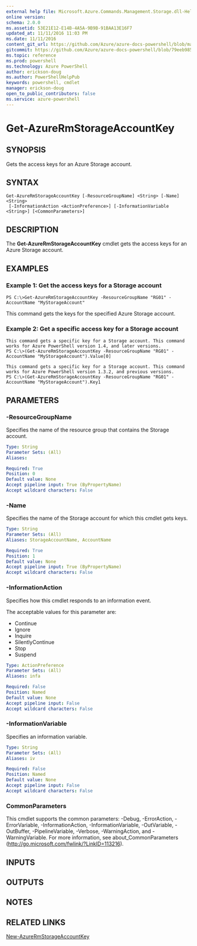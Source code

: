 ```yaml
---
external help file: Microsoft.Azure.Commands.Management.Storage.dll-Help.xml
online version: 
schema: 2.0.0
ms.assetid: 53E21E12-E14B-4A5A-9B9B-91BAA13E16F7
updated_at: 11/11/2016 11:03 PM
ms.date: 11/11/2016
content_git_url: https://github.com/Azure/azure-docs-powershell/blob/master/azureps-cmdlets-docs/ResourceManager/AzureRM.Storage/v2.1.0/Get-AzureRmStorageAccountKey.md
gitcommit: https://github.com/Azure/azure-docs-powershell/blob/79eeb985ea480979357fb4695832a0c3d29a48bf/azureps-cmdlets-docs/ResourceManager/AzureRM.Storage/v2.1.0/Get-AzureRmStorageAccountKey.md
ms.topic: reference
ms.prod: powershell
ms.technology: Azure PowerShell
author: erickson-doug
ms.author: PowerShellHelpPub
keywords: powershell, cmdlet
manager: erickson-doug
open_to_public_contributors: false
ms.service: azure-powershell
---
```


# Get-AzureRmStorageAccountKey

## SYNOPSIS
Gets the access keys for an Azure Storage account.

## SYNTAX

```
Get-AzureRmStorageAccountKey [-ResourceGroupName] <String> [-Name] <String>
 [-InformationAction <ActionPreference>] [-InformationVariable <String>] [<CommonParameters>]
```

## DESCRIPTION
The **Get-AzureRmStorageAccountKey** cmdlet gets the access keys for an Azure Storage account.

## EXAMPLES

### Example 1: Get the access keys for a Storage account
```
PS C:\>Get-AzureRmStorageAccountKey -ResourceGroupName "RG01" -AccountName "MyStorageAccount"
```

This command gets the keys for the specified Azure Storage account.

### Example 2: Get a specific access key for a Storage account
```
This command gets a specific key for a Storage account. This command works for Azure PowerShell version 1.4, and later versions.
PS C:\>(Get-AzureRmStorageAccountKey -ResourceGroupName "RG01" -AccountName "MyStorageAccount").Value[0]

This command gets a specific key for a Storage account. This command works for Azure PowerShell version 1.3.2, and previous versions.
PS C:\>(Get-AzureRmStorageAccountKey -ResourceGroupName "RG01" -AccountName "MyStorageAccount").Key1
```

## PARAMETERS

### -ResourceGroupName
Specifies the name of the resource group that contains the Storage account.

```yaml
Type: String
Parameter Sets: (All)
Aliases: 

Required: True
Position: 0
Default value: None
Accept pipeline input: True (ByPropertyName)
Accept wildcard characters: False
```

### -Name
Specifies the name of the Storage account for which this cmdlet gets keys.

```yaml
Type: String
Parameter Sets: (All)
Aliases: StorageAccountName, AccountName

Required: True
Position: 1
Default value: None
Accept pipeline input: True (ByPropertyName)
Accept wildcard characters: False
```

### -InformationAction
Specifies how this cmdlet responds to an information event.

The acceptable values for this parameter are:

- Continue
- Ignore
- Inquire
- SilentlyContinue
- Stop
- Suspend

```yaml
Type: ActionPreference
Parameter Sets: (All)
Aliases: infa

Required: False
Position: Named
Default value: None
Accept pipeline input: False
Accept wildcard characters: False
```

### -InformationVariable
Specifies an information variable.

```yaml
Type: String
Parameter Sets: (All)
Aliases: iv

Required: False
Position: Named
Default value: None
Accept pipeline input: False
Accept wildcard characters: False
```

### CommonParameters
This cmdlet supports the common parameters: -Debug, -ErrorAction, -ErrorVariable, -InformationAction, -InformationVariable, -OutVariable, -OutBuffer, -PipelineVariable, -Verbose, -WarningAction, and -WarningVariable. For more information, see about_CommonParameters (http://go.microsoft.com/fwlink/?LinkID=113216).

## INPUTS

## OUTPUTS

## NOTES

## RELATED LINKS

[New-AzureRmStorageAccountKey](xref:ResourceManager/AzureRM.Storage/v2.1.0/New-AzureRmStorageAccountKey.md)


